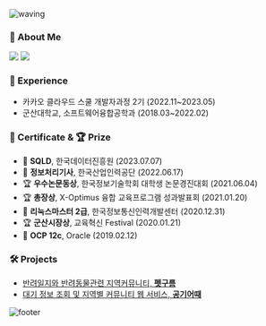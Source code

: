 ![waving](https://capsule-render.vercel.app/api?type=waving&height=200&text=🐰%20Joohyung%20Lee&&fontAlign=50&fontAlignY=40&animation=twinkling&color=gradient)

### 👋 About Me
<a href="https://leejooh.tistory.com"><img src="https://img.shields.io/badge/Tech_Blog-262626?&style=for-the-badge&logo=DwaveSystems&logoColor=white"/></a>
<a href="mailto:jooh9992@gmail.com" target="_blank"><img src="https://img.shields.io/badge/Gmail-ea4335?&style=for-the-badge&logo=Gmail&logoColor=white"/></a>

### 🏫 Experience
- 카카오 클라우드 스쿨 개발자과정 2기 (2022.11~2023.05)
- 군산대학교, 소프트웨어융합공학과 (2018.03~2022.02)

### 🪪 Certificate & 🏆 Prize

- 🪪 **SQLD**, 한국데이터진흥원 (2023.07.07)
- 🪪 **정보처리기사**, 한국산업인력공단 (2022.06.17)
- 🏆 **우수논문동상**, 한국정보기술학회 대학생 논문경진대회 (2021.06.04)
- 🏆 **총장상**, X-Optimus 융합 교육프로그램 성과발표회 (2021.01.20)
- 🪪 **리눅스마스터 2급**, 한국정보통신인력개발센터 (2020.12.31)
- 🏆 **군산시장상**, 교육혁신 Festival (2020.01.21)
- 🪪 **OCP 12c**, Oracle (2019.02.12)

### 🛠️ Projects

- [반려일지와 반려동물관련 지역커뮤니티, **펫구름**](https://github.com/PetGoorm)
- [대기 정보 조회 및 지역별 커뮤니티 웹 서비스, **공기어때**](https://github.com/Hows-the-Air-Today)
  
![footer](https://capsule-render.vercel.app/api?type=waving&color=gradient&reversal=false&section=footer)
